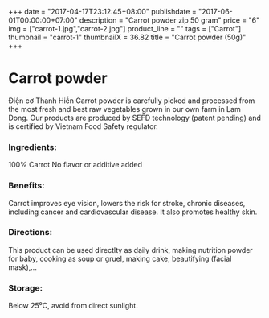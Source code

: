 +++
date = "2017-04-17T23:12:45+08:00"
publishdate = "2017-06-01T00:00:00+07:00"
description = "Carrot powder zip 50 gram"
price = "6"
img = ["carrot-1.jpg","carrot-2.jpg"]
product_line = ""
tags = ["Carrot"]
thumbnail = "carrot-1"
thumbnailX = 36.82
title = "Carrot powder (50g)"
+++

# Carrot powder

Điện cơ Thanh Hiền Carrot powder is carefully picked and processed from the most fresh and best raw vegetables 
grown in our own farm in Lam Dong. Our products are produced by SEFD technology (patent pending) and 
is certified by Vietnam Food Safety regulator.


### Ingredients: 
100% Carrot
No flavor or additive added

### Benefits: 
Carrot improves eye vision, lowers 
the risk for stroke, chronic diseases, 
including cancer and cardiovascular 
disease. It also promotes healthy skin. 

### Directions:  
This product can be used directlty as 
daily drink, making nutrition powder 
for baby, cooking as soup or gruel, 
making cake, beautifying (facial mask),...

### Storage: 
Below 25⁰C, avoid from direct sunlight.


